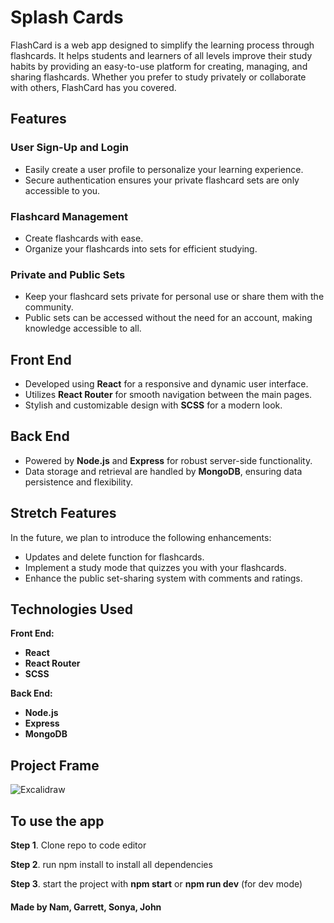 # Splash Cards

FlashCard is a web app designed to simplify the learning process through flashcards. It helps students and learners of all levels improve their study habits by providing an easy-to-use platform for creating, managing, and sharing flashcards. Whether you prefer to study privately or collaborate with others, FlashCard has you covered.


## Features

### User Sign-Up and Login
- Easily create a user profile to personalize your learning experience.
- Secure authentication ensures your private flashcard sets are only accessible to you.

### Flashcard Management
- Create flashcards with ease.
- Organize your flashcards into sets for efficient studying.

### Private and Public Sets
- Keep your flashcard sets private for personal use or share them with the community.
- Public sets can be accessed without the need for an account, making knowledge accessible to all.


## Front End

- Developed using **React** for a responsive and dynamic user interface.
- Utilizes **React Router** for smooth navigation between the main pages.
- Stylish and customizable design with **SCSS** for a modern look.


## Back End

- Powered by **Node.js** and **Express** for robust server-side functionality.
- Data storage and retrieval are handled by **MongoDB**, ensuring data persistence and flexibility.


## Stretch Features

In the future, we plan to introduce the following enhancements:

- Updates and delete function for flashcards.
- Implement a study mode that quizzes you with your flashcards.
- Enhance the public set-sharing system with comments and ratings.

## Technologies Used

**Front End:**
- **React**
- **React Router**
- **SCSS**

**Back End:**
- **Node.js**
- **Express**
- **MongoDB**

## Project Frame
![Excalidraw](https://github.com/GoblinSharkEnterprises/Scratch-Project/assets/77031991/a5967afc-50a0-4cfe-9f06-e130cbd23d33)


## To use the app

 **Step 1**. Clone repo to code editor

 **Step 2**. run npm install to install all dependencies

 **Step 3**. start the project with **npm start** or **npm run dev** (for dev mode)




#### Made by Nam, Garrett, Sonya, John
